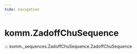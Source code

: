 ```yaml
---
hide: navigation
---
```


# komm.ZadoffChuSequence

::: komm._sequences.ZadoffChuSequence.ZadoffChuSequence
